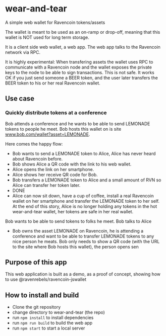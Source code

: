 # wear-and-tear
A simple web wallet for Ravencoin tokens/assets

The wallet is meant to be used as an on-ramp or drop-off, meaning that this wallet is NOT used for long term storage.

It is a client side web wallet, a web app. The web app talks to the Ravencoin network via RPC.

It is highly experimental: When transfering assets the wallet uses RPC to communicate with a Ravencoin node and the wallet exposes the private keys to the node to be able to sign transactions. This is not safe.
It works OK if you just send someone a BEER token, and the user later transfers the BEER token to his or her real Ravencoin wallet.

## Use case

### Quickly distribute tokens at a conference
Bob attends a conference and he wants to be able to send LEMONADE tokens to people he meet.
Bob hosts this wallet on is site www.bob.com/wallet?asset=LEMONADE.

Here comes the happy flow: 
* Bob wants to send a LEMONADE token to Alice, Alice has never heard about Ravencoin before.
* Bob shows Alice a QR code with the link to his web wallet.
* Alice opens the link on her smartphone.
* Alice shows her receive QR code for Bob.
* Bob transfers a LEMONADE token to Alice and a small amount of RVN so Alice can transfer her token later.
* DONE
* Alice can now sit down, have a cup of coffee, install a real Ravencoin wallet on her smartphone and transfer the LEMONADE token to her self.
At the end of this story, Alice is no longer holding any tokens in the hot wear-and-tear wallet, her tokens are safe in her real wallet.


Bob wants to be able to send tokens to folks he meet.
Bob talks to Alice
- Bob owns the asset LEMONADE on Ravencoin, he is attending a conference and want to be able to transfer LEMONADE tokens to any nice person he meats.
Bob only needs to show a QR code (with the URL to the site where Bob hosts this wallet), the person opens sen


## Purpose of this app
This web application is built as a demo, as a proof of concept, showing how to use 
@ravenrebels/ravencoin-jswallet


## How to install and build
- Clone the git repository
- change directory to wear-and-tear (the repo)
- run `npm install` to install dependencies
- run `npm run build` to build the web app
- run `npm start` to start a local server
